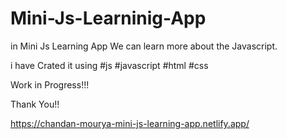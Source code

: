 # Mini-Js-Learninig-App
in Mini Js Learning App We can learn more about the Javascript.


i have Crated it using #js #javascript
#html #css

Work in Progress!!!

Thank You!!

https://chandan-mourya-mini-js-learning-app.netlify.app/
